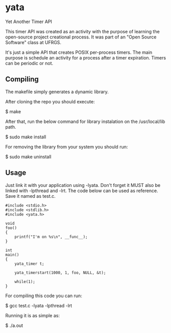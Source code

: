 # yata
Yet Another Timer API

This timer API was created as an activity with the purpose of learning the open-source project creational process. It was part of an "Open Source Software" class at UFRGS.

It's just a simple API that creates POSIX per-process timers. The main purpose is schedule an activity for a process after a timer expiration. Timers can be periodic or not.

## Compiling

The makefile simply generates a dynamic library.

After cloning the repo you should execute:

$ make

After that, run the below command for library instalation on the /usr/local/lib path.

$ sudo make install

For removing the library from your system you should run:

$ sudo make uninstall

## Usage

Just link it with your application using -lyata. Don't forget it MUST also be linked with -lpthread and -lrt. The code below can be used as reference. Save it named as test.c.

```
#include <stdio.h>
#include <stdlib.h>
#include <yata.h>

void
foo()
{
	printf("I'm on %s\n", __func__);
}

int
main()
{
	yata_timer t;

	yata_timerstart(1000, 1, foo, NULL, &t);

	while(1);
}
```
For compiling this code you can run:

$ gcc test.c -lyata -lpthread -lrt

Running it is as simple as:

$ ./a.out

